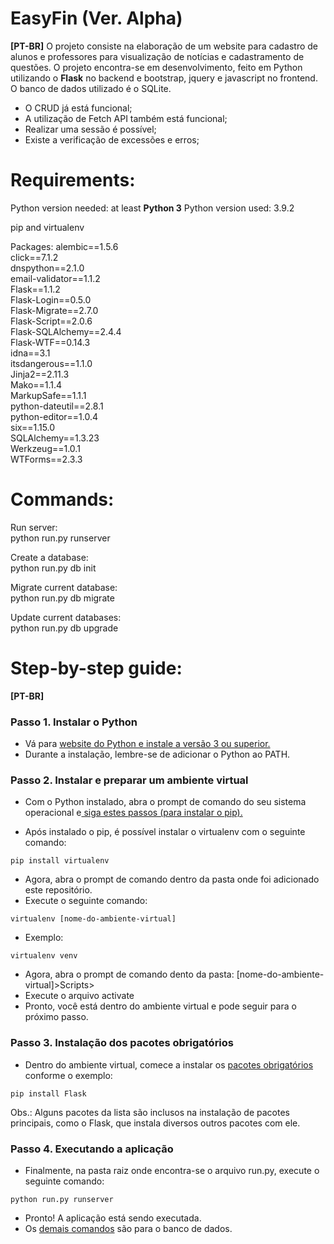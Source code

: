 # EasyFin (Ver. Alpha)
**[PT-BR]**
O projeto consiste na elaboração de um website para cadastro de alunos e professores para visualização de notícias e cadastramento de questões. O projeto encontra-se em desenvolvimento, feito em Python utilizando o **Flask** no backend e bootstrap, jquery e javascript no frontend. O banco de dados utilizado é o SQLite.<br>
* O CRUD já está funcional;<br>
* A utilização de Fetch API também está funcional;<br>
* Realizar uma sessão é possível;<br>
* Existe a verificação de excessões e erros;<br>

# Requirements:

Python version needed: at least **Python 3**
Python version used: 3.9.2

pip and virtualenv

Packages:
alembic==1.5.6<br>
click==7.1.2<br>
dnspython==2.1.0<br>
email-validator==1.1.2<br>
Flask==1.1.2<br>
Flask-Login==0.5.0<br>
Flask-Migrate==2.7.0<br>
Flask-Script==2.0.6<br>
Flask-SQLAlchemy==2.4.4<br>
Flask-WTF==0.14.3<br>
idna==3.1<br>
itsdangerous==1.1.0<br>
Jinja2==2.11.3<br>
Mako==1.1.4<br>
MarkupSafe==1.1.1<br>
python-dateutil==2.8.1<br>
python-editor==1.0.4<br>
six==1.15.0<br>
SQLAlchemy==1.3.23<br>
Werkzeug==1.0.1<br>
WTForms==2.3.3<br>

# Commands:

Run server:<br>
python run.py runserver<br>

Create a database:<br>
python run.py db init<br>

Migrate current database:<br>
python run.py db migrate<br>

Update current databases:<br>
python run.py db upgrade<br>

# Step-by-step guide:

**[PT-BR]**

### Passo 1. Instalar o Python

* Vá para <a href="https://www.python.org/downloads/">website do Python e instale a versão 3 ou superior.</a>
* Durante a instalação, lembre-se de adicionar o Python ao PATH.


### Passo 2. Instalar e preparar um ambiente virtual

* Com o Python instalado, abra o prompt de comando do seu sistema operacional e<a href="https://pip.pypa.io/en/stable/installing/"> siga estes passos (para instalar o pip).</a>

* Após instalado o pip, é possível instalar o virtualenv com o seguinte comando:

```
pip install virtualenv
```

* Agora, abra o prompt de comando dentro da pasta onde foi adicionado este repositório.
* Execute o seguinte comando:
```
virtualenv [nome-do-ambiente-virtual]
```
* Exemplo:
```
virtualenv venv
```
* Agora, abra o prompt de comando dento da pasta: [nome-do-ambiente-virtual]>Scripts>
* Execute o arquivo activate
* Pronto, você está dentro do ambiente virtual e pode seguir para o próximo passo.

### Passo 3. Instalação dos pacotes obrigatórios

* Dentro do ambiente virtual, comece a instalar os <a href="#requirements">pacotes obrigatórios</a> conforme o exemplo:
```
pip install Flask
```

Obs.: Alguns pacotes da lista são inclusos na instalação de pacotes principais, como o Flask, que instala diversos outros pacotes com ele.

### Passo 4. Executando a aplicação

* Finalmente, na pasta raiz onde encontra-se o arquivo run.py, execute o seguinte comando:
```
python run.py runserver
```
* Pronto! A aplicação está sendo executada.
* Os <a href="#commands">demais comandos</a> são para o banco de dados.

